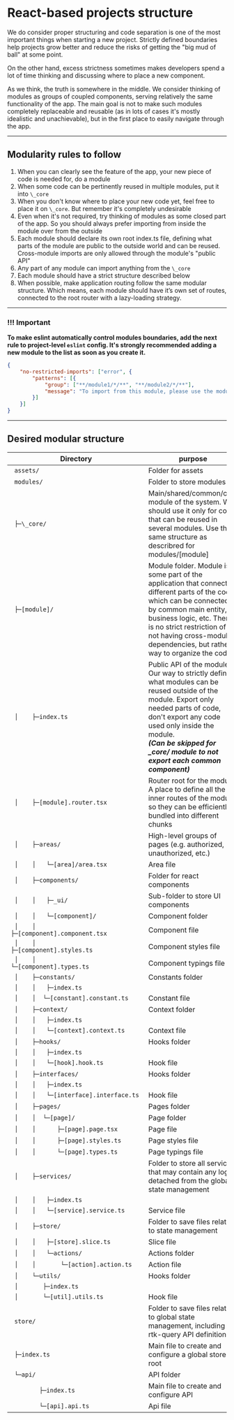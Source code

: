 [//]: # (
	Original text is stored on the google disk. 
	Don't put anything here before changing the original file
	https://docs.google.com/document/d/1hqsJBXU1G16tJSShGBk673XNVe_0uazB8I4TH_g3Zqo/edit?usp=sharing
)

[//]: # (
	Converted with https://products.aspose.app/words/conversion/docx-to-md
)

# React-based projects structure

We do consider proper structuring and code separation is one of the most important things when starting a new project. Strictly defined boundaries help projects grow better and reduce the risks of getting the "big mud of ball" at some point.

On the other hand, excess strictness sometimes makes developers spend a lot of time thinking and discussing where to place a new component.

As we think, the truth is somewhere in the middle. We consider thinking of modules as groups of coupled components, serving relatively the same functionality of the app. The main goal is not to make such modules completely replaceable and reusable (as in lots of cases it's mostly idealistic and unachievable), but in the first place to easily navigate through the app.

-----
## Modularity rules to follow
1) When you can clearly see the feature of the app, your new piece of code is needed for, do a module
1) When some code can be pertinently reused in multiple modules, put it into `\_core`
1) When you don't know where to place your new code yet, feel free to place it on `\_core`. But remember it's completely undesirable
1) Even when it's not required, try thinking of modules as some closed part of the app. So you should always prefer importing from inside the module over from the outside
1) Each module should declare its own root index.ts file, defining what parts of the module are public to the outside world and can be reused.  Cross-module imports are only allowed through the module's "public API"
1) Any part of any module can import anything from the `\_core`
1) Each module should have a strict structure described below
1) When possible, make application routing follow the same modular structure. Which means, each module should have it’s own set of routes, connected to the root router with a lazy-loading strategy.
-----
### !!! Important
**To make eslint automatically control modules boundaries, add the next rule to project-level `eslint` config. It's strongly recommended adding a new module to the list as soon as you create it.**

```json
{
	"no-restricted-imports": ["error", {
		"patterns": [{
			"group": ["**/module1/*/**", "**/module2/*/**"],
			"message": "To import from this module, please use the module's index file"
		}]
	}]
}
```

-----
## Desired modular structure
| <div style="width:300px">Directory</div>     | purpose                                                                                                                                                                                                                                                                            |
|----------------------------------------------|------------------------------------------------------------------------------------------------------------------------------------------------------------------------------------------------------------------------------------------------------------------------------------|
| ` assets/`                                   | Folder for assets                                                                                                                                                                                                                                                                  |
| ` modules/`                                  | Folder to store modules                                                                                                                                                                                                                                                            |
| ` ├─\_core/`                                 | Main/shared/common/core module of the system. We should use it only for code that can be reused in several modules. Use the same structure as describred for modules/[module]                                                                                                      |
| ` ├─[module]/`                               | Module folder. Module is some part of the application that connects different parts of the code, which can be connected by common main entity, business logic, etc. There is no strict restriction of not having cross-module dependencies, but rather a way to organize the code. |
| ` │    ├─index.ts`                           | Public API of the module. Our way to strictly define, what modules can be reused outside of the module. Export only needed parts of code, don't export any code used only inside the module.<br>***(Can be skipped for \_core/ module to not export each common component)***      |
| ` │    ├─[module].router.tsx`                | Router root for the module. A place to define all the inner routes of the module, so they can be efficiently bundled into different chunks                                                                                                                                         |
| ` │    ├─areas/`                             | High-level groups of pages (e.g. authorized, unauthorized, etc.)                                                                                                                                                                                                                   |
| ` │    │   └─[area]/area.tsx`                | Area file                                                                                                                                                                                                                                                                          |
| ` │    ├─components/`                        | Folder for react components                                                                                                                                                                                                                                                        |
| ` │    │   ├─_ui/`                           | Sub-folder to store UI components                                                                                                                                                                                                                                                  |
| ` │    │   └─[component]/`                   | Component folder                                                                                                                                                                                                                                                                   |
| ` │    │        ├─[component].component.tsx` | Component file                                                                                                                                                                                                                                                                     |
| ` │    │        ├─[component].styles.ts`     | Component styles file                                                                                                                                                                                                                                                              |
| ` │    │        └─[component].types.ts`      | Component typings file                                                                                                                                                                                                                                                             |
| ` │    ├─constants/`                         | Constants folder                                                                                                                                                                                                                                                                   |
| ` │    │   ├─index.ts`                       ||
| ` │    │  └─[constant].constant.ts`          | Constant file                                                                                                                                                                                                                                                                      |
| ` │    ├─context/`                           | Context folder                                                                                                                                                                                                                                                                     |
| ` │    │   ├─index.ts`                       ||
| ` │    │   └─[context].context.ts`           | Context file                                                                                                                                                                                                                                                                       |
| ` │    ├─hooks/`                             | Hooks folder                                                                                                                                                                                                                                                                       |
| ` │    │   ├─index.ts`                       ||
| ` │    │   └─[hook].hook.ts`                 | Hook file                                                                                                                                                                                                                                                                          |
| ` │    ├─interfaces/`                        | Hooks folder                                                                                                                                                                                                                                                                       |
| ` │    │   ├─index.ts`                       ||
| ` │    │   └─[interface].interface.ts`       | Hook file                                                                                                                                                                                                                                                                          |
| ` │    ├─pages/`                             | Pages folder                                                                                                                                                                                                                                                                       |
| ` │    │  └─[page]/`                         | Page folder                                                                                                                                                                                                                                                                        |
| ` │    │      ├─[page].page.tsx`             | Page file                                                                                                                                                                                                                                                                          |
| ` │    │      ├─[page].styles.ts`            | Page styles file                                                                                                                                                                                                                                                                   |
| ` │    │      └─[page].types.ts`             | Page typings file                                                                                                                                                                                                                                                                  |
| ` │    ├─services/`                          | Folder to store all services that may contain any logic detached from the global state management                                                                                                                                                                                  |
| ` │    │   ├─index.ts`                       ||
| ` │    │   └─[service].service.ts`           | Service file                                                                                                                                                                                                                                                                       |
| ` │    ├─store/`                             | Folder to save files related to state management                                                                                                                                                                                                                                   |
| ` │    │   ├─[store].slice.ts`               | Slice file                                                                                                                                                                                                                                                                         |
| ` │    │   └─actions/`                       | Actions folder                                                                                                                                                                                                                                                                     |
| ` │    │       └─[action].action.ts`         | Action file                                                                                                                                                                                                                                                                        |
| ` │    └─utils/`                             | Hooks folder                                                                                                                                                                                                                                                                       |
| ` │       ├─index.ts`                        ||
| ` │       └─[util].utils.ts`                 | Hook file                                                                                                                                                                                                                                                                          |
| ` store/`                                    | Folder to save files related to global state management, including rtk-query API definitions                                                                                                                                                                                       |
| ` ├─index.ts`                                | Main file to create and configure a global store root                                                                                                                                                                                                                              |
| ` └─api/`                                    | API folder                                                                                                                                                                                                                                                                         |
| `        ├─index.ts`                         | Main file to create and configure API                                                                                                                                                                                                                                              |
| `        └─[api].api.ts`                     | Api file                                                                                                                                                                                                                                                                           |

